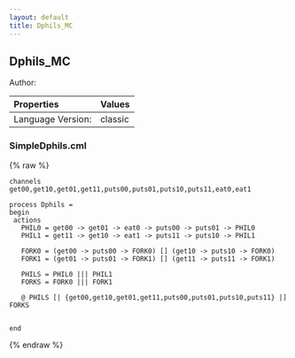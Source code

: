 ```yaml
---
layout: default
title: Dphils_MC
---
```


## Dphils_MC
Author: 




| Properties | Values          |
| :------------ | :---------- |
|Language Version:| classic|


### SimpleDphils.cml

{% raw %}
~~~
channels
get00,get10,get01,get11,puts00,puts01,puts10,puts11,eat0,eat1
 
process Dphils = 
begin
 actions
   PHIL0 = get00 -> get01 -> eat0 -> puts00 -> puts01 -> PHIL0
   PHIL1 = get11 -> get10 -> eat1 -> puts11 -> puts10 -> PHIL1
   
   FORK0 = (get00 -> puts00 -> FORK0) [] (get10 -> puts10 -> FORK0)
   FORK1 = (get01 -> puts01 -> FORK1) [] (get11 -> puts11 -> FORK1)
   
   PHILS = PHIL0 ||| PHIL1
   FORKS = FORK0 ||| FORK1
   
   @ PHILS [| {get00,get10,get01,get11,puts00,puts01,puts10,puts11} |] FORKS 


end
~~~
{% endraw %}

